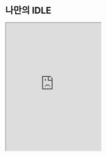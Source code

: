 # 나만의 IDLE

<iframe
  loading="lazy"
  title="Python IDLE Trinket"
  src="https://trinket.io/embed/python3/fa7de26cef"
  height="400"
/>
